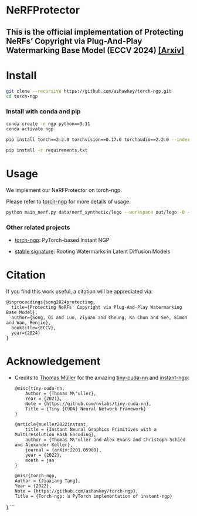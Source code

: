 # NeRFProtector
## This is the official implementation of Protecting NeRFs’ Copyright via Plug-And-Play Watermarking Base Model (ECCV 2024)  [[Arxiv]](https://arxiv.org/abs/2407.07735)

# Install
```bash
git clone --recursive https://github.com/ashawkey/torch-ngp.git
cd torch-ngp
```

### Install with conda and pip
```bash
conda create -n ngp python==3.11
conda activate ngp

pip install torch==2.2.0 torchvision==0.17.0 torchaudio==2.2.0 --index-url https://download.pytorch.org/whl/cu121

pip install -r requirements.txt

```

# Usage

We implement our NeRFProtector on torch-ngp. 

Please refer to [torch-ngp](https://github.com/ashawkey/torch-ngp) for more details of usage.

```bash
python main_nerf.py data/nerf_synthetic/lego --workspace out/lego -O --bound 1.0 --scale 0.8 --dt_gamma 0 --lambda1 0.001 --iters 10000 --lr 4e-2 --ml_sample True
```


### Other related projects

* [torch-ngp](https://github.com/ashawkey/torch-ngp): PyTorch-based Instant NGP

* [stable signature](https://github.com/facebookresearch/stable_signature): Rooting Watermarks in Latent Diffusion Models


# Citation

If you find this work useful, a citation will be appreciated via:
```
@inproceedings{song2024protecting,
  title={Protecting NeRFs' Copyright via Plug-And-Play Watermarking Base Model},
  author={Song, Qi and Luo, Ziyuan and Cheung, Ka Chun and See, Simon and Wan, Renjie},
  booktitle={ECCV},
  year={2024}
}
```

# Acknowledgement

* Credits to [Thomas Müller](https://tom94.net/) for the amazing [tiny-cuda-nn](https://github.com/NVlabs/tiny-cuda-nn) and [instant-ngp](https://github.com/NVlabs/instant-ngp):
    ```
    @misc{tiny-cuda-nn,
        Author = {Thomas M\"uller},
        Year = {2021},
        Note = {https://github.com/nvlabs/tiny-cuda-nn},
        Title = {Tiny {CUDA} Neural Network Framework}
    }

    @article{mueller2022instant,
        title = {Instant Neural Graphics Primitives with a Multiresolution Hash Encoding},
        author = {Thomas M\"uller and Alex Evans and Christoph Schied and Alexander Keller},
        journal = {arXiv:2201.05989},
        year = {2022},
        month = jan
    }
    
    @misc{torch-ngp,
    Author = {Jiaxiang Tang},
    Year = {2022},
    Note = {https://github.com/ashawkey/torch-ngp},
    Title = {Torch-ngp: a PyTorch implementation of instant-ngp}
}
    ```
